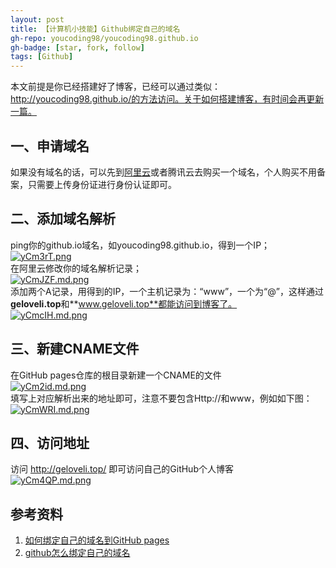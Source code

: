 ```yaml
---
layout: post
title: 【计算机小技能】Github绑定自己的域名
gh-repo: youcoding98/youcoding98.github.io
gh-badge: [star, fork, follow]
tags: [Github]
---
```

本文前提是你已经搭建好了博客，已经可以通过类似：http://youcoding98.github.io/的方法访问。关于如何搭建博客，有时间会再更新一篇。


## 一、申请域名 
如果没有域名的话，可以先到[阿里云](https://wanwang.aliyun.com/)或者腾讯云去购买一个域名，个人购买不用备案，只需要上传身份证进行身份认证即可。

## 二、添加域名解析
ping你的github.io域名，如youcoding98.github.io，得到一个IP；  
[![yCm3rT.png](https://s3.ax1x.com/2021/01/28/yCm3rT.png)](https://imgchr.com/i/yCm3rT)  
在阿里云修改你的域名解析记录；  
[![yCmJZF.md.png](https://s3.ax1x.com/2021/01/28/yCmJZF.md.png)](https://imgchr.com/i/yCmJZF)  
添加两个A记录，用得到的IP，一个主机记录为：“www”，一个为“@”，这样通过**geloveli.top**和**www.geloveli.top**都能访问到博客了。  
[![yCmcIH.md.png](https://s3.ax1x.com/2021/01/28/yCmcIH.md.png)](https://imgchr.com/i/yCmcIH)  
## 三、新建CNAME文件
在GitHub pages仓库的根目录新建一个CNAME的文件  
[![yCm2id.md.png](https://s3.ax1x.com/2021/01/28/yCm2id.md.png)](https://imgchr.com/i/yCm2id)  
填写上对应解析出来的地址即可，注意不要包含Http://和www，例如如下图：  
[![yCmWRI.md.png](https://s3.ax1x.com/2021/01/28/yCmWRI.md.png)](https://imgchr.com/i/yCmWRI)  

## 四、访问地址
访问 http://geloveli.top/ 即可访问自己的GitHub个人博客  
[![yCm4QP.md.png](https://s3.ax1x.com/2021/01/28/yCm4QP.md.png)](https://imgchr.com/i/yCm4QP)      

## 参考资料
1. [如何绑定自己的域名到GitHub pages](https://www.jianshu.com/p/5b30957fc9ae)  
2. [github怎么绑定自己的域名](https://www.zhihu.com/question/31377141)




